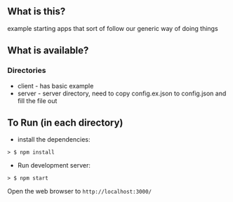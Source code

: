 ## What is this?
example starting apps that sort of follow our generic way of doing things

## What is available?

### Directories
* client - has basic example
* server - server directory, need to copy config.ex.json to config.json and fill the file out

## To Run (in each directory)

* install the dependencies:

```
> $ npm install
```

* Run development server:

```
> $ npm start
```

Open the web browser to `http://localhost:3000/`
